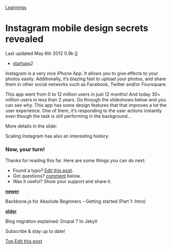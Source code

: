 <a href="/categories/learnings/" class="category-link">Learnings</a>

# Instagram mobile design secrets revealed

<span title="Last time this post was updated"> Last updated May 6th 2012 </span> <span class="m-x-2" title="Pageviews"> 0.9k </span> <span class="m-x-2" title="Click to go to the comments section"> [ <span class="disqus-comment-count" data-disqus-url="https://master--bgoonz-blog.netlify.app/instagram-mobile-design-secrets-revealed/">0</span>](#disqus_thread) </span>

- <a href="/tags/startups/" class="tag-list-link">startups</a><span class="tag-list-count">2</span>

Instagram is a very nice iPhone App. It allows you to give effects to your photos easily. Additionally, it’s blazing fast to upload your photos, and share them in other social networks such as Facebook, Twitter and/or Foursquare.

This app went from 0 to 12 million users in just 12 months! And today 30+ million users in less than 2 years. Go through the slideshows below and you can see why. This app has some design features that that improves a lot the user experience. One of them, it’s responding to the user actions instantly even though the task is still performing in the background…

<span id="more"></span>

More details in the slide:

Scaling Instagram has also an interesting history:

### Now, your turn!

Thanks for reading this far. Here are some things you can do next:

- Found a typo? [Edit this post](https://github.com/amejiarosario/amejiarosario.github.io/edit/source/source/_posts/2012-05-06-instagram-mobile-design-secrets-revealed.markdown).
- Got questions? [comment](#comments-section) below.
- Was it useful? Show your support and share it.

<a href="/backbone-dot-js-for-absolute-beginners-getting-started/" class="article-nav-newer"><strong><em></em> newer</strong></a>

Backbone.js for Absolute Beginners - Getting started (Part 1: Intro)

<a href="/blog-migration-explained-drupal-7-to-jekyll/" class="article-nav-older"><strong>older <em></em></strong></a>

Blog migration explained: Drupal 7 to Jekyll

Subscribe & stay up to date!



[<span id="back-to-top" title="Go back to the top of this page"> Top </span>](#) <a href="#" class="p-x-3" title="Improve this post"><em></em> Edit this post</a>
